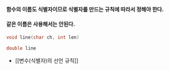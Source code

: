#### 함수의 이름도 식별자이므로 식별자를 만드는 규칙에 따라서 정해야 한다. ####
#### 같은 이름은 사용해서는 안된다. ####

```c
void line(char ch, int len)

double line
```
- [[변수(식별자)의 선언  규칙]]
